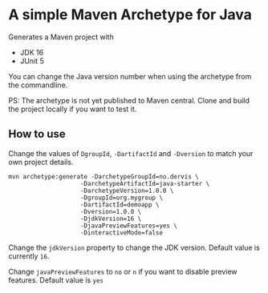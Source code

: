 # A simple Maven Archetype for Java

Generates a Maven project with

- JDK 16
- JUnit 5

You can change the Java version number when using the archetype from the commandline.

PS: The archetype is not yet published to Maven central. Clone and build the project locally if you want to test it.

## How to use

Change the values of `DgroupId`, `-DartifactId` and `-Dversion` to match your own project details.

```
mvn archetype:generate -DarchetypeGroupId=no.dervis \
                    -DarchetypeArtifactId=java-starter \
                    -DarchetypeVersion=1.0.0 \
                    -DgroupId=org.mygroup \
                    -DartifactId=demoapp \
                    -Dversion=1.0.0 \
                    -DjdkVersion=16 \
                    -DjavaPreviewFeatures=yes \
                    -DinteractiveMode=false
```

Change the `jdkVersion` property to change the JDK version. Default value is currently `16`.

Change `javaPreviewFeatures` to `no` or `n` if you want to disable preview features. Default value is `yes`